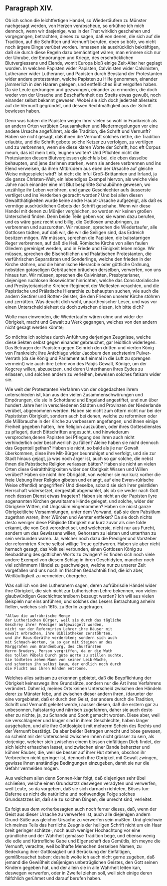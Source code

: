 

<!-- seite 97 -->
Paragraph XIV.
--------------

Ob ich schon die leichtfertigen Handel, so
Wiedertåufern zu Münster nachgesagt werden,
von Herzen verabscheue, so erkühne ich mich dennoch,
wenn wir dasjenige, was in der That wirklich geschehen
und vorgegangen, betrachten, dieses zu sagen, daß
von denen, die sich auf die Tradition, auf die Schriftten
und Vernunft berufen, eben so bófe, wo nicht noch ärgere
Dinge verübet worden. Inmassen sie ausdrücklich
bekräftigen, daß sie durch diese Regeln dazu bemächtiget
wären; man erinnere sich nur der Unrube, der
Empörungen und Kriege, des erschröcklichen Blutvergiessens
und Elends, womit Europa bloß einige Zeit-Alter
her geplagt worden. In welchen Papisten
wider Papisten, Calvinisten wider Calvinisten, Lutheraner
wider Lutheraner, und Papisten durch
Beystand der Protestanten wider andere protestanten,
welche Papisten zu Hilfe genommen, einander
jämmerlich in den Haaren gelegen, und entfeßliches
Blut vergolfen haben. Da sie Leute gedrungen und
gezwungen, einander zu ermorden, die doch weder von
der Ursache und Beschaffenheit des Streits etwas gewußt,
noch einander selbst bekannt gewesen. Wobei sie
sich doch jederzeit allerseits auf die Vernunft gegründet,
und dessen Rechtmäßigkeit aus der Schrift bewiesen
haben.

Denn was haben die Papisten wegen ihrer vielen
so wohl in Frankreich als an andern Orten verübten
Grausamkeiten und Niedermegelungen vor eine andere<!-- seite 98 -->
Ursache angeführet, als die Tradition, die Schrift und
Vernunft? Haben sie nicht gesagt, daß ihnen die Vernunft
solches riethe, die Tradition erlaubte, und die
Schrift gebote solche Ketzer zu verfolgen, zu vertilgen
und zu verbrennen, wenn sie diese klaren Worte der
Schrift, hoc eft Corpus meum, das ist mein Leib,
leugnen wolten? Und Pflichten nicht die Protesianten
diesem Blutvergiessen gleichfals bei, die eben dasselbe
behaupten, und jene darinnen starken, wenn sie andere
verbrennen und ins Elend verweisen, da ihren Mitbrüdern
aus eben der Ursache auf gleiche Weise mitgespielet
wird? Ist nicht die Inful Groß-Brittannien und
Irrland, ja die ganze Christen-Welt, ein lebendiges
Exempel hiervon, als welche viele Jahre nach einander
eine mit Blut besprißte Schaubühne gewesen, wo unzählige
ihr Leben verlohren, und ganze Geschlechter aufs
äusserste vertilget und ins Verderben gebracht worden?
Und bei allen diesen Gewaltthätigkeiten wurde keine
andre Haupt-Ursache aufgezeigt, als daß es vermöge
ausdrücklichen Gebots der Schrift geschahe. Wenn
wir diese Handel mit denen zu Münjier vergleichen, so
werden wir keinen großen Unterscheid finden. Denn
beide Teile geben vor, sie waren dazu berufen, und es
wäre ganz recht und billig, die Gottlosen umzubringen,
zu verbrennen und auszurotten. Wir müssen, sprechen
die Wiedertaufer, alle Gottlosen tódten, auf daß
wir, die wir die Seiligen sind, das Erdreich besitzen
mögen. Wir müssen, sprechen die Papisten, die
balsstarrigen Reger verbrennen, auf daß die Heil.
Römische Kirche von allen faulen Gliedern gereiniget
werden, und in Friede und (Einigkeit leben
möge. Wir müssen, sprechen die Bischöflichen und
Pralatischen Protestanten, die verführischen Separatisten
und Sonderlinge, welche den frieden in
der Kirche stöhren, und die himmlische Hierarcbie
oder göttliche Ordnung, nebstden gotoseligen Gebräuchen<!-- seite 99 --><!-- content-0089.xml -->
bräuchen derselben, verwerfen, von uns hinaus
tun. Wir müssen, sprechen die Calvinisten, Presbyterianer,
diejenigen ruchlosen Bösewichter hinrichten,
welche das Consistorialische und Presbyterianische
Kirchen-Regiment der Weltesten verachten,
und die Papistische und Prälatische Hierarchie
zu behaupten suchen, wie auch die andern Sectirer
und Rotten-Geister, die den Frieden unserer
Kirche stöhren und zerrütten. Was deucht dich
wohl, unpartheyischer Leser, und was vor einen Unterscheid
siehest du doch zwischen diesen, ich bitte dich?

Wolte man einwenden, die Wiedertaufer wären
ohne und wider der Obrigkeit, macht und Gewalt
zu Werk gegangen, welches von den andern
nicht gesagt werden könnte;

So möchte ich solches durch Anführung derjenigen
Zeugnisse, welche diese Sekten selbst gegen einander gebrauchet,
gar leiditlich widerlegen. Das Betragen
der Papisten gegen Geinrich den dritten und vierten
König von Frankreich; ihre Anfchlage wider Jacobum
den sechstenim Pulver-Verrath (da sie König und
Parlament auf einmal in die Luft zu sprengen vermeint)
wie auch ihre Lehre von des Pabjis Gewalt, Könige,
um der Kegcrey willen, abzusetzen, und deren Unterthanen
ihres Eydes zu erlassen, und solchen andern
zu verleihen, beweisen solches fatisam wider sie.

Wie weit der Protestanten Verfahren von der obgedachten
ihrem unterschieden ist, kan aus den vielen
Zusammenschwörungen und Empörungen, die sie in
Schottland und Engeland angestiftet, und nun über
hundert Jahre her in verschiedenen Städten und Provinzen
der Niederlande verübet, abgenommen werden.
Haben sie nicht zum öftern nicht nur bei der Papististen
Obrigkeit, sondern auch bei denen, welche zu reformiren
oder die Mißbrauche in der Kirche zu verbessern
angefangen, und ihnen einige Freiheit gegeben hatten,<!-- seite 100 -->
ihre Religion auszuüben, oder ihres Gottesdienstes
zu pflegeri, durch Bittschriften angesucht, und
hinwiederum versprochen,denen Papisten bei Pflegung
des ihren auch nicht verhinderlich oder beschwerlich zu
füllen? Aleine haben sie nicht dennoch das Gegenteil
gethan? Haben sie nicht, so bald als jie nur Gewalt
überkommen, diese ihre Mit-Bürger beunruhiget und
verfolgt, und sie zur Stadt hinaus gejagt, ja was noch
árger ist, auch so gar solche, die nebst ihnen die Pabstische
Religion verlassen bätten? Haben sie nicht an vielen
Orten diese Geiraltthätigkeiten wider der Obrigkeit
Wissen und Willen verübet? Haben sie nicht ihre
Obrigácit, von welcher sie nur kurz vorher die freie
Uebung ihrer Religion gibeten und erlangt, auf eine
Evren-rúlrische Weise offentlid) angegriffen? Und dieselbe,
sobald sie sich ihrer geistliden Herrschaft widersetzet,
dergestalt abgemahlet, als ob sie weder nach
Gott noch dessen Dienst etwas frageten? Haben sie
nicht an der Papisten ilyre sogenannten Kirchen gewaltsame
Hände geleget, und solche, wider der Obrigkeie
Witten, mit Ungcsiüm eingenommen? Haben sie
nicist ganze Obrigkeitliche Versammlungen, unter dem
Vorwand, daß sie dem Pabsitlum zugethan waren,
ihrer Würðen und Aemter entfeket? Da sie doch nichts
desto weniger diese Påbjiisde Obrigkeit nur kurz zuvor
als cine folde erkannt, die von Gott verordnet sei, und
welchersie, nicht nur aus Furcht, sondern um des Gewissens
willen, Gehorsam zu leisten und unterthan zu
sein verbunden waren. Ja, welcher noch dazu die
Prediger und Vorsteber der reformirten Kirche selbst
willige Treue gefdworen. Haben sie aber nicht hernach
gesagt, das Volk sei verbunden, einen Gottlosen
König zu Beobaditung des göttlichen Worts zu zwingen?
Es finden sich noch viele andere Exempel von diesem
Schlag in ihren Geschidyten, mancher noch viel
schlimmern Håndel zu geschweigen, welche nur zu unserer<!-- seite 101 -->
Zeit vorgefallen und uns noch im frischen Gedächtniß
find, die ich aber, Weitläuftigkeit zu vermeiden, úbergehe.

Was soll ich von den Lutheranern sagen, deren aufrübrisdie
Händel wider ihre Obrigkeit, die sich nicht zur
Lutherischen Lehre bekennen, von vielen glaubwürdigen
Geschichtschreibern bezeugt werden? Ich will aus
vielen Beispieln nur eins anführen, und solches des
Lesers Betrachtung anheim fiellen, welches sich 1615.
zu Berlin zugetragen.

    "Allwo die aufrührische Menge
    der Lutherischen Bürger, weil sie durch das tägliche
    Geschrey ihrer Prediger aufgewicgelt worden,
    nicht nur der Reformirten Lehrer ihre Häuser mit
    Gewalt erbrachen, ihre Bibliotheken zerstöhrten,
    und ihr Haus-Geräthe verderbten; sondern sich auch
    mit Schmach-Worten, ja so gar mit Steinen an des
    Marggrafen von Brandenburg, des Churfürsten
    Herrn Bruders, Person vergriffen, da er die Wuth
    des tollen Pöbels Durch gute Worte zu stillen suchte.
    Sie tödteten zehen Mann von seiner Leib-Wache,
    und schonten ihn selbst kaum, der endlich noch durch
    die Flucht aus ihren Händen entronne.

Welches alles sattsam zu erkennen gebietet, daß die
Beypflichtung der Obrigkeit keineswegs ihre Grundsätze,
sondern nur die Art ihres Verfahrens verändert.
Daher id, meines Orts keinen Unterscheid zwischen
den Händeln derer zu Münster febe, und zwischen
dieser andern ihren, (darunter der eine vorgebietet, daß
er durch den Geist, der andere durch die Tradition,
Schrift und Vernunft geleitet werde,) ausser diesen,
daß die erstern gar zu unbesonnen, halsstarrig und närrisch
zugefahren, daher sie auch desto eher zu nichte, ja,
zu Schande und Spott gemacht worden. Diese aber,
weil sie verschlagener und kluger sind in ihrem Geschlechte,
haben länger ausgehalten, und alle ihre Gottlosigkeit
mit mehrerm Schein des Rechts und der Vernunft<!-- seite 102 --><!-- content-0091.xml -->
bestätigt. Da aber beider Betragen unrecht und böse
gewesen, so scheint mir der Unterscheid zwischen ihnen
nicht grösser zu sein, als derjenige, welcher sich zwischen
einem blossen einfältigen Dieb findet, der sich leicht erhaschen
lasset, und zwischen einer Bande beherzter und
kühner Räuber, die, weil sie besser auf ihrer Hut stehen,
obschon ihr Verbrechen nicht geringer ist, dennoch ihre
Obrigkeit mit Gewalt zwingen, gewisse ihnen anständige
Bedingungen einzugeben, damit sie nur die Gefahr
vermeiden mögen.

Aus welchem allen denn Sonnen-klar folgt, daß
diejenigen sehr übel schließen, welche einen Grundsatzz
deswegen veradyten und verwerfen, weil Leute, so da
vorgeben, daß sie sich darnach richteten, Böses tun:
Daferne es nicht die natürliche und nothwendige Folge
solches Grundsatzzes ist, daß sie zu solchen Dingen,
die unrecht sind, verleitet.

Es folgt aus dem vorherbesagten auch noch ferner
dieses, daß, wenn der Geist aus dieser Ursache zu verwerfen
ist, auch alle diejenigen andern Grund-Süße
aus gleicher Ursache zu verwerfen sein mußten. Und
gleichwie ich meines Teils das herrliche Zeugnis der
heiligen Schrift nicht um ein Haar breit geringer
schätze·, noch auch weniger Hochachtung vor eine gründliche
und der Wahrheit gemässe Tradition bege, und
ebenso wenig die edle und fürtrefliche Gabe und Eigenschaft
des Gemütlis, ich meyne die Vernunft, verachte,
weil boßhafte Menschen derselben Namen, zu Bedeckung
ihrer Gottlosigkeit und Berückung der Einfältigen,
gemißbrauchet baben; deshalb wolte ich auch nicht gerne
zugeben, daß jemand die Gewißheit deßjenigen unbetrüglichen
Geistes, den Gott seinen Kindern gegeben
hat, und der allein sie in alle Wahrheit leiten kan, deswegen
verwerfen, oder in Zweifel ziehen soll, weil sich
einige deren fálfchlich gerühmet und darauf berufen
haben.
